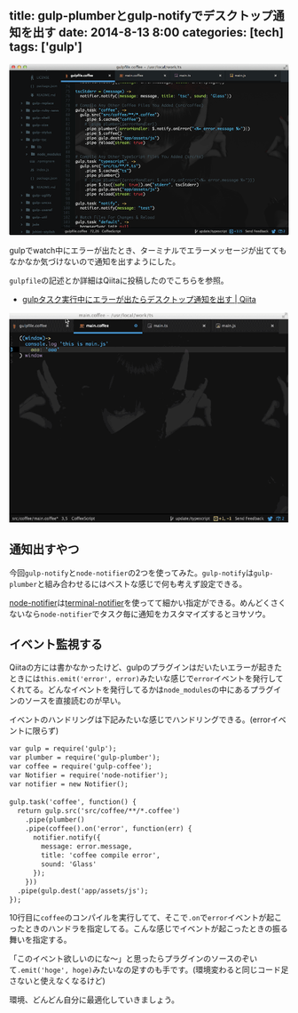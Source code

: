 title: gulp-plumberとgulp-notifyでデスクトップ通知を出す
date: 2014-8-13 8:00
categories: [tech]
tags: ['gulp']
---

![gulp-plumber & gulp-notify](/img/photo/2014-08-13.png)

gulpでwatch中にエラーが出たとき、ターミナルでエラーメッセージが出ててもなかなか気づけないので通知を出すようにした。

<!-- more -->

`gulpfile`の記述とか詳細はQiitaに投稿したのでこちらを参照。

* [gulpタスク実行中にエラーが出たらデスクトップ通知を出す | Qiita](http://qiita.com/nakajmg/items/8add9c58ea28a8f31eed)

![notify](/img/photo/2014-08-13_2.gif)

## 通知出すやつ

今回`gulp-notify`と`node-notifier`の2つを使ってみた。`gulp-notify`は`gulp-plumber`と組み合わせるにはベストな感じで何も考えず設定できる。

[node-notifier](https://www.npmjs.org/package/node-notifier)は[terminal-notifier](https://github.com/alloy/terminal-notifier)を使ってて細かい指定ができる。めんどくさくないなら`node-notifier`でタスク毎に通知をカスタマイズするとヨサソウ。

## イベント監視する

Qiitaの方には書かなかったけど、gulpのプラグインはだいたいエラーが起きたときには`this.emit('error', error)`みたいな感じで`error`イベントを発行してくれてる。どんなイベントを発行してるかは`node_modules`の中にあるプラグインのソースを直接読むのが早い。

イベントのハンドリングは下記みたいな感じでハンドリングできる。(errorイベントに限らず)

```
var gulp = require('gulp');
var plumber = require('gulp-plumber');
var coffee = require('gulp-coffee');
var Notifier = require('node-notifier');
var notifier = new Notifier();

gulp.task('coffee', function() {
  return gulp.src('src/coffee/**/*.coffee')
    .pipe(plumber()
    .pipe(coffee().on('error', function(err) {
      notifier.notify({
        message: error.message,
        title: 'coffee compile error',
        sound: 'Glass'
      });
    }))
  .pipe(gulp.dest('app/assets/js');
});
```

10行目に`coffee`のコンパイルを実行してて、そこで`.on`で`error`イベントが起こったときのハンドラを指定してる。こんな感じでイベントが起こったときの振る舞いを指定する。

「このイベント欲しいのにな〜」と思ったらプラグインのソースのぞいて`.emit('hoge', hoge)`みたいなの足すのも手です。(環境変わると同じコード足さないと使えなくなるけど)

環境、どんどん自分に最適化していきましょう。
